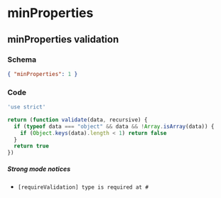 # minProperties

## minProperties validation

### Schema

```json
{ "minProperties": 1 }
```

### Code

```js
'use strict'

return (function validate(data, recursive) {
  if (typeof data === "object" && data && !Array.isArray(data)) {
    if (Object.keys(data).length < 1) return false
  }
  return true
})
```

##### Strong mode notices

 * `[requireValidation] type is required at #`

